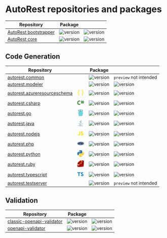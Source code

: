 # AutoRest repositories and packages

| Repository | Package |         |
| ---------- | ------- | ------- |
| [AutoRest bootstrapper](https://github.com/Azure/autorest/tree/master/src/autorest) | ![version](https://img.shields.io/npm/v/autorest.svg)                           | ![version](https://img.shields.io/npm/v/autorest/preview.svg)                           |
| [AutoRest core](https://github.com/Azure/autorest/tree/master/src/autorest-core)    | ![version](https://img.shields.io/npm/v/%40microsoft.azure%2Fautorest-core.svg) | ![version](https://img.shields.io/npm/v/%40microsoft.azure%2Fautorest-core/preview.svg) |

## Code Generation

| Repository | | Package |         |
| ---------- |-| ------- | ------- |
| [autorest.common](https://github.com/Azure/autorest.common)                           |                                                                                                                                          | ![version](https://img.shields.io/nuget/v/autorest.common.svg)                                 | `preview` not intended
| [autorest.modeler](https://github.com/Azure/autorest.modeler)                         |                                                                                                                                          | ![version](https://img.shields.io/npm/v/%40microsoft.azure%2Fautorest.modeler.svg)             | ![version](https://img.shields.io/npm/v/%40microsoft.azure%2Fautorest.modeler/preview.svg)             |
| [autorest.azureresourceschema](https://github.com/Azure/autorest.azureresourceschema) | <img width="24px" src="https://raw.githubusercontent.com/vscode-icons/vscode-icons/master/icons/file_type_json.svg?sanitize=true">       | ![version](https://img.shields.io/npm/v/%40microsoft.azure%2Fautorest.azureresourceschema.svg) | ![version](https://img.shields.io/npm/v/%40microsoft.azure%2Fautorest.azureresourceschema/preview.svg) |
| [autorest.csharp](https://github.com/Azure/autorest.csharp)                           | <img width="24px" src="https://raw.githubusercontent.com/vscode-icons/vscode-icons/master/icons/file_type_csharp.svg?sanitize=true">     | ![version](https://img.shields.io/npm/v/%40microsoft.azure%2Fautorest.csharp.svg)              | ![version](https://img.shields.io/npm/v/%40microsoft.azure%2Fautorest.csharp/preview.svg)              |
| [autorest.go](https://github.com/Azure/autorest.go)                                   | <img width="24px" src="https://raw.githubusercontent.com/vscode-icons/vscode-icons/master/icons/file_type_go.svg?sanitize=true">         | ![version](https://img.shields.io/npm/v/%40microsoft.azure%2Fautorest.go.svg)                  | ![version](https://img.shields.io/npm/v/%40microsoft.azure%2Fautorest.go/preview.svg)                  |
| [autorest.java](https://github.com/Azure/autorest.java)                               | <img width="24px" src="https://raw.githubusercontent.com/vscode-icons/vscode-icons/master/icons/file_type_java.svg?sanitize=true">       | ![version](https://img.shields.io/npm/v/%40microsoft.azure%2Fautorest.java.svg)                | ![version](https://img.shields.io/npm/v/%40microsoft.azure%2Fautorest.java/preview.svg)                |
| [autorest.nodejs](https://github.com/Azure/autorest.nodejs)                           | <img width="24px" src="https://raw.githubusercontent.com/vscode-icons/vscode-icons/master/icons/file_type_js.svg?sanitize=true">         | ![version](https://img.shields.io/npm/v/%40microsoft.azure%2Fautorest.nodejs.svg)              | ![version](https://img.shields.io/npm/v/%40microsoft.azure%2Fautorest.nodejs/preview.svg)              |
| [autorest.php](https://github.com/Azure/autorest.php)                                 | <img width="24px" src="https://raw.githubusercontent.com/vscode-icons/vscode-icons/master/icons/file_type_php.svg?sanitize=true">        | ![version](https://img.shields.io/npm/v/%40microsoft.azure%2Fautorest.php.svg)                 | ![version](https://img.shields.io/npm/v/%40microsoft.azure%2Fautorest.php/preview.svg)                 |
| [autorest.python](https://github.com/Azure/autorest.python)                           | <img width="24px" src="https://raw.githubusercontent.com/vscode-icons/vscode-icons/master/icons/file_type_python.svg?sanitize=true">     | ![version](https://img.shields.io/npm/v/%40microsoft.azure%2Fautorest.python.svg)              | ![version](https://img.shields.io/npm/v/%40microsoft.azure%2Fautorest.python/preview.svg)              |
| [autorest.ruby](https://github.com/Azure/autorest.ruby)                               | <img width="24px" src="https://raw.githubusercontent.com/vscode-icons/vscode-icons/master/icons/file_type_ruby.svg?sanitize=true">       | ![version](https://img.shields.io/npm/v/%40microsoft.azure%2Fautorest.ruby.svg)                | ![version](https://img.shields.io/npm/v/%40microsoft.azure%2Fautorest.ruby/preview.svg)                |
| [autorest.typescript](https://github.com/Azure/autorest.typescript)                   | <img width="24px" src="https://raw.githubusercontent.com/vscode-icons/vscode-icons/master/icons/file_type_typescript.svg?sanitize=true"> | ![version](https://img.shields.io/npm/v/%40microsoft.azure%2Fautorest.typescript.svg)          | ![version](https://img.shields.io/npm/v/%40microsoft.azure%2Fautorest.typescript/preview.svg)          |
| [autorest.testserver](https://github.com/Azure/autorest.testserver)                   |                                                                                                                                          | ![version](https://img.shields.io/npm/v/%40microsoft.azure%2Fautorest.testserver.svg)          | `preview` not intended

## Validation

| Repository | Package |         |
| ---------- | ------- | ------- |
| [classic-openapi-validator](https://github.com/Azure/azure-openapi-validator/tree/master/src/dotnet) | ![version](https://img.shields.io/npm/v/%40microsoft.azure%2Fclassic-openapi-validator.svg) | ![version](https://img.shields.io/npm/v/%40microsoft.azure%2Fclassic-openapi-validator/preview.svg) |
| [openapi-validator](https://github.com/Azure/azure-openapi-validator/tree/master/src/typescript)     | ![version](https://img.shields.io/npm/v/%40microsoft.azure%2Fopenapi-validator.svg)         | ![version](https://img.shields.io/npm/v/%40microsoft.azure%2Fopenapi-validator/preview.svg)         |
